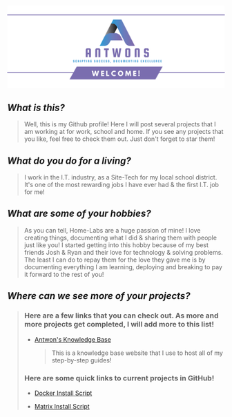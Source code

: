 <img src="https://github.com/antwons/antwons/blob/main/Resources/Photos/design-0471ad3f-30dd-4638-abad-fbc12c880f38%20(1).png"> 

## *What is this?* 
> Well, this is my Github profile! Here I will post several projects that I am working at for work, school and home. If you see any projects that you like, feel free to check them out. Just don't forget to star them!

## *What do you do for a living?*
> I work in the I.T. industry, as a Site-Tech for my local school district. It's one of the most rewarding jobs I have ever had & the first I.T. job for me!

## *What are some of your hobbies?* 
> As you can tell, Home-Labs are a huge passion of mine! I love creating things, documenting what I did & sharing them with people just like you! I started getting into this hobby because of my best friends Josh & Ryan and their love for technology & solving problems. The least I can do to repay them for the love they gave me is by documenting everything I am learning, deploying and breaking to pay it forward to the rest of you!

## *Where can we see more of your projects?*
> ### Here are a few links that you can check out. As more and more projects get completed, I will add more to this list!
>
> - [Antwon's Knowledge Base](https://wiki.antwons.com)
>   > This is a knowledge base website that I use to host all of my step-by-step guides!
>
> ### Here are some quick links to current projects in GitHub!
> 
> - [Docker Install Script](https://github.com/antwons/Docker-Install)
>
> - [Matrix Install Script](https://github.com/antwons/matrix-install)
